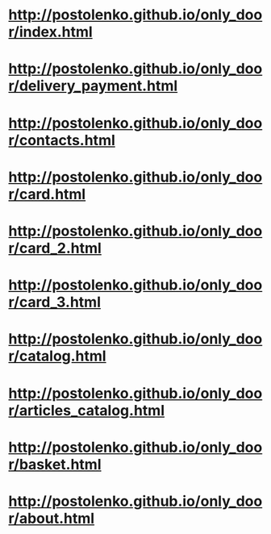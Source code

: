# http://postolenko.github.io/only_door/index.html
# http://postolenko.github.io/only_door/delivery_payment.html
# http://postolenko.github.io/only_door/contacts.html
# http://postolenko.github.io/only_door/card.html
# http://postolenko.github.io/only_door/card_2.html
# http://postolenko.github.io/only_door/card_3.html
# http://postolenko.github.io/only_door/catalog.html
# http://postolenko.github.io/only_door/articles_catalog.html
# http://postolenko.github.io/only_door/basket.html
# http://postolenko.github.io/only_door/about.html